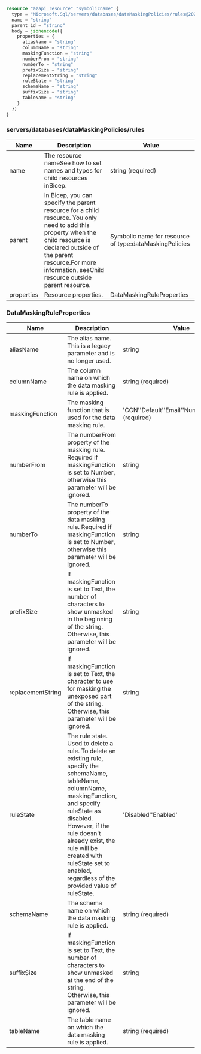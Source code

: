 ```terraform
resource "azapi_resource" "symbolicname" {
  type = "Microsoft.Sql/servers/databases/dataMaskingPolicies/rules@2022-05-01-preview"
  name = "string"
  parent_id = "string"
  body = jsonencode({
    properties = {
      aliasName = "string"
      columnName = "string"
      maskingFunction = "string"
      numberFrom = "string"
      numberTo = "string"
      prefixSize = "string"
      replacementString = "string"
      ruleState = "string"
      schemaName = "string"
      suffixSize = "string"
      tableName = "string"
    }
  })
}

```

### servers/databases/dataMaskingPolicies/rules

| Name | Description | Value |
|-|-|-|
| name | The resource nameSee how to set names and types for child resources inBicep. | string (required) |
| parent | In Bicep, you can specify the parent resource for a child resource. You only need to add this property when the child resource is declared outside of the parent resource.For more information, seeChild resource outside parent resource. | Symbolic name for resource of type:dataMaskingPolicies |
| properties | Resource properties. | DataMaskingRuleProperties |


### DataMaskingRuleProperties

| Name | Description | Value |
|-|-|-|
| aliasName | The alias name. This is a legacy parameter and is no longer used. | string |
| columnName | The column name on which the data masking rule is applied. | string (required) |
| maskingFunction | The masking function that is used for the data masking rule. | 'CCN''Default''Email''Number''SSN''Text' (required) |
| numberFrom | The numberFrom property of the masking rule. Required if maskingFunction is set to Number, otherwise this parameter will be ignored. | string |
| numberTo | The numberTo property of the data masking rule. Required if maskingFunction is set to Number, otherwise this parameter will be ignored. | string |
| prefixSize | If maskingFunction is set to Text, the number of characters to show unmasked in the beginning of the string. Otherwise, this parameter will be ignored. | string |
| replacementString | If maskingFunction is set to Text, the character to use for masking the unexposed part of the string. Otherwise, this parameter will be ignored. | string |
| ruleState | The rule state. Used to delete a rule. To delete an existing rule, specify the schemaName, tableName, columnName, maskingFunction, and specify ruleState as disabled. However, if the rule doesn't already exist, the rule will be created with ruleState set to enabled, regardless of the provided value of ruleState. | 'Disabled''Enabled' |
| schemaName | The schema name on which the data masking rule is applied. | string (required) |
| suffixSize | If maskingFunction is set to Text, the number of characters to show unmasked at the end of the string. Otherwise, this parameter will be ignored. | string |
| tableName | The table name on which the data masking rule is applied. | string (required) |


